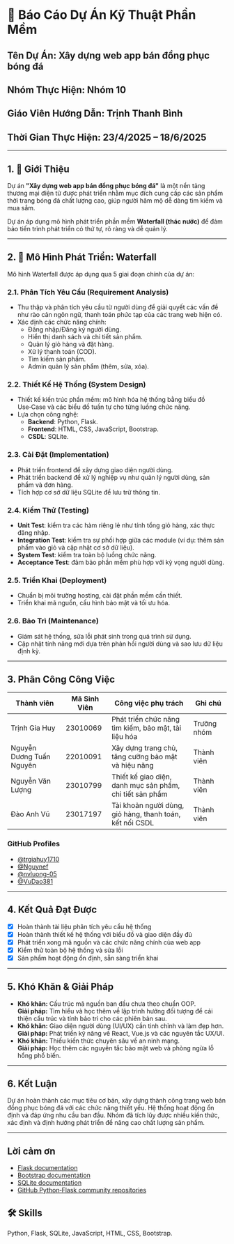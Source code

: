 # 📘 Báo Cáo Dự Án Kỹ Thuật Phần Mềm

## Tên Dự Án: Xây dựng web app bán đồng phục bóng đá

## Nhóm Thực Hiện: Nhóm 10

## Giáo Viên Hướng Dẫn: Trịnh Thanh Bình

## Thời Gian Thực Hiện: 23/4/2025 – 18/6/2025

---

## 1. 🎯 Giới Thiệu

Dự án **"Xây dựng web app bán đồng phục bóng đá"** là một nền tảng thương mại điện tử được phát triển nhằm mục đích cung cấp các sản phẩm thời trang bóng đá chất lượng cao, giúp người hâm mộ dễ dàng tìm kiếm và mua sắm.

Dự án áp dụng mô hình phát triển phần mềm **Waterfall (thác nước)** để đảm bảo tiến trình phát triển có thứ tự, rõ ràng và dễ quản lý.

---

## 2. 🔁 Mô Hình Phát Triển: Waterfall

Mô hình Waterfall được áp dụng qua 5 giai đoạn chính của dự án:

### 2.1. Phân Tích Yêu Cầu (Requirement Analysis)

- Thu thập và phân tích yêu cầu từ người dùng để giải quyết các vấn đề như rào cản ngôn ngữ, thanh toán phức tạp của các trang web hiện có.  
- Xác định các chức năng chính:
  - Đăng nhập/Đăng ký người dùng.  
  - Hiển thị danh sách và chi tiết sản phẩm.  
  - Quản lý giỏ hàng và đặt hàng.  
  - Xử lý thanh toán (COD).  
  - Tìm kiếm sản phẩm.  
  - Admin quản lý sản phẩm (thêm, sửa, xóa).

### 2.2. Thiết Kế Hệ Thống (System Design)

- Thiết kế kiến trúc phần mềm: mô hình hóa hệ thống bằng biểu đồ Use‑Case và các biểu đồ tuần tự cho từng luồng chức năng.  
- Lựa chọn công nghệ:
  - **Backend**: Python, Flask.  
  - **Frontend**: HTML, CSS, JavaScript, Bootstrap.  
  - **CSDL**: SQLite.

### 2.3. Cài Đặt (Implementation)

- Phát triển frontend để xây dựng giao diện người dùng.  
- Phát triển backend để xử lý nghiệp vụ như quản lý người dùng, sản phẩm và đơn hàng.  
- Tích hợp cơ sở dữ liệu SQLite để lưu trữ thông tin.

### 2.4. Kiểm Thử (Testing)

- **Unit Test**: kiểm tra các hàm riêng lẻ như tính tổng giỏ hàng, xác thực đăng nhập.  
- **Integration Test**: kiểm tra sự phối hợp giữa các module (ví dụ: thêm sản phẩm vào giỏ và cập nhật cơ sở dữ liệu).  
- **System Test**: kiểm tra toàn bộ luồng chức năng.  
- **Acceptance Test**: đảm bảo phần mềm phù hợp với kỳ vọng người dùng.

### 2.5. Triển Khai (Deployment)

- Chuẩn bị môi trường hosting, cài đặt phần mềm cần thiết.  
- Triển khai mã nguồn, cấu hình bảo mật và tối ưu hóa.

### 2.6. Bảo Trì (Maintenance)

- Giám sát hệ thống, sửa lỗi phát sinh trong quá trình sử dụng.  
- Cập nhật tính năng mới dựa trên phản hồi người dùng và sao lưu dữ liệu định kỳ.

---

## 3. Phân Công Công Việc

| Thành viên | Mã Sinh Viên | Công việc phụ trách | Ghi chú |
|------------|--------------|---------------------|---------|
| Trịnh Gia Huy | 23010069 | Phát triển chức năng tìm kiếm, bảo mật, tài liệu hóa | Trưởng nhóm |
| Nguyễn Dương Tuấn Nguyên | 22010091 | Xây dựng trang chủ, tăng cường bảo mật và hiệu năng | Thành viên |
| Nguyễn Văn Lượng | 23010799 | Thiết kế giao diện, danh mục sản phẩm, chi tiết sản phẩm | Thành viên |
| Đào Anh Vũ | 23017197 | Tài khoản người dùng, giỏ hàng, thanh toán, kết nối CSDL | Thành viên |

### GitHub Profiles

- [@trgiahuy1710](https://github.com/trgiahuy1710)  
- [@Nguynef](https://github.com/Nguynef)  
- [@nvluong-05](https://github.com/nvluong-05)  
- [@VuDao381](https://github.com/VuDao381)

---

## 4. Kết Quả Đạt Được

- [x] Hoàn thành tài liệu phân tích yêu cầu hệ thống  
- [x] Hoàn thành thiết kế hệ thống với biểu đồ và giao diện đầy đủ  
- [x] Phát triển xong mã nguồn và các chức năng chính của web app  
- [x] Kiểm thử toàn bộ hệ thống và sửa lỗi  
- [x] Sản phẩm hoạt động ổn định, sẵn sàng triển khai

---

## 5. Khó Khăn & Giải Pháp

- **Khó khăn:** Cấu trúc mã nguồn ban đầu chưa theo chuẩn OOP.  
  **Giải pháp:** Tìm hiểu và học thêm về lập trình hướng đối tượng để cải thiện cấu trúc và tính bảo trì cho các phiên bản sau.
- **Khó khăn:** Giao diện người dùng (UI/UX) cần tinh chỉnh và làm đẹp hơn.  
  **Giải pháp:** Phát triển kỹ năng về React, Vue.js và các nguyên tắc UX/UI.
- **Khó khăn:** Thiếu kiến thức chuyên sâu về an ninh mạng.  
  **Giải pháp:** Học thêm các nguyên tắc bảo mật web và phòng ngừa lỗ hổng phổ biến.

---

## 6. Kết Luận

Dự án hoàn thành các mục tiêu cơ bản, xây dựng thành công trang web bán đồng phục bóng đá với các chức năng thiết yếu. Hệ thống hoạt động ổn định và đáp ứng nhu cầu ban đầu. Nhóm đã tích lũy được nhiều kiến thức, xác định và định hướng phát triển để nâng cao chất lượng sản phẩm.

---

## Lời cảm ơn

- [Flask documentation](https://flask.palletsprojects.com/en/3.0.x/)  
- [Bootstrap documentation](https://getbootstrap.com/docs)  
- [SQLite documentation](https://www.sqlite.org/docs.html)  
- [GitHub Python‑Flask community repositories](https://github.com/topics/python-flask-application)

## 🛠 Skills

Python, Flask, SQLite, JavaScript, HTML, CSS, Bootstrap. 
